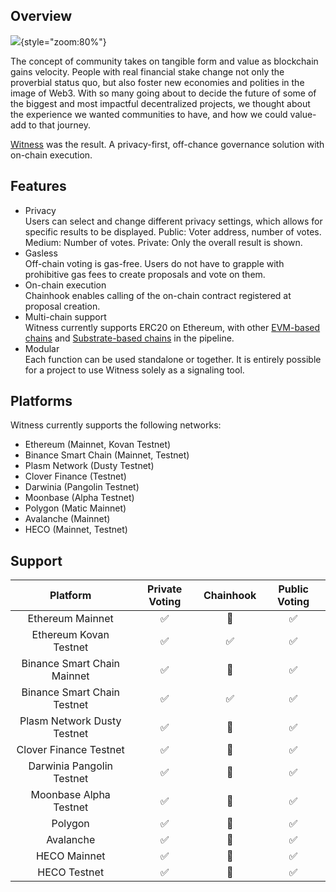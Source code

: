 ## Overview

![](../assets/witness_updated.png){style="zoom:80%"}

The concept of community takes on tangible form and value as blockchain gains velocity. People with real financial stake change not only the proverbial status quo, but also foster new economies and polities in the image of Web3. With so many going about to decide the future of some of the biggest and most impactful decentralized projects, we thought about the experience we wanted communities to have, and how we could value-add to that journey. 

[Witness](https://witness.ata.network) was the result. A privacy-first, off-chance governance solution with on-chain execution. 

## Features 

- Privacy 
</br> Users can select and change different privacy settings, which allows for specific results to be displayed. Public: Voter address, number of votes. Medium: Number of votes. Private: Only the overall result is shown. 
- Gasless 
</br> Off-chain voting is gas-free. Users do not have to grapple with prohibitive gas fees to create proposals and vote on them.
- On-chain execution 
</br> Chainhook enables calling of the on-chain contract registered at proposal creation. 
- Multi-chain support 
</br> Witness currently supports ERC20 on Ethereum, with other [EVM-based chains](https://chainlist.org/) and [Substrate-based chains](https://polkaproject.com/#/projects?cateID=1&tagID=0) in the pipeline. 
- Modular 
</br> Each function can be used standalone or together. It is entirely possible for a project to use Witness solely as a signaling tool. 

## Platforms

Witness currently supports the following networks: 

- Ethereum (Mainnet, Kovan Testnet)
- Binance Smart Chain (Mainnet, Testnet)
- Plasm Network (Dusty Testnet)
- Clover Finance (Testnet)
- Darwinia (Pangolin Testnet)
- Moonbase (Alpha Testnet)
- Polygon (Matic Mainnet)
- Avalanche (Mainnet)
- HECO (Mainnet, Testnet)

## Support

|          Platform           |   Private Voting   |     Chainhook      |    Public Voting   |
|:---------------------------:|:------------------:|:------------------:|:------------------:|
|      Ethereum Mainnet       | :white_check_mark: |   :construction:   | :white_check_mark: |
|   Ethereum Kovan Testnet    | :white_check_mark: | :white_check_mark: | :white_check_mark: |
| Binance Smart Chain Mainnet | :white_check_mark: |   :construction:   | :white_check_mark: |
| Binance Smart Chain Testnet | :white_check_mark: | :white_check_mark: | :white_check_mark: |
| Plasm Network Dusty Testnet | :white_check_mark: |   :construction:   | :white_check_mark: |
| Clover Finance Testnet      | :white_check_mark: |   :construction:   | :white_check_mark: |
| Darwinia Pangolin Testnet   | :white_check_mark: |   :construction:   | :white_check_mark: |
| Moonbase Alpha Testnet      | :white_check_mark: |   :construction:   | :white_check_mark: |
|          Polygon            | :white_check_mark: |   :construction:   | :white_check_mark: |
|         Avalanche           | :white_check_mark: |   :construction:   | :white_check_mark: |
|         HECO Mainnet        | :white_check_mark: |   :construction:   | :white_check_mark: |
|         HECO Testnet        | :white_check_mark: |   :construction:   | :white_check_mark: |       

[evm-chains]: https://chainlist.org/
[substrate-chains]: https://polkaproject.com/#/projects?cateID=1&tagID=0

